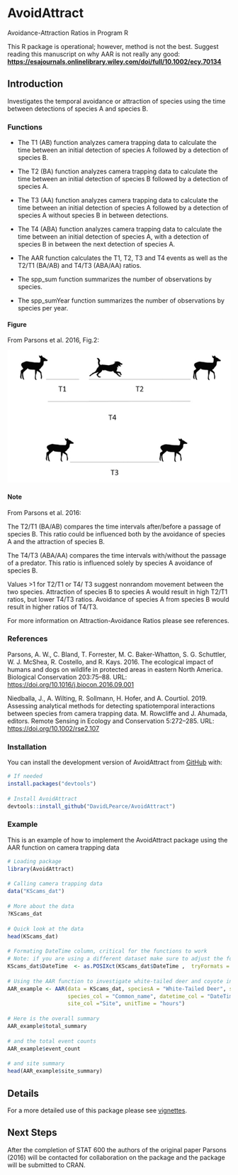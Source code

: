 
# AvoidAttract

<!-- badges: start -->
<!-- badges: end -->

Avoidance-Attraction Ratios in Program R

This R package is operational; however, method is not the best. Suggest reading this manuscript on why AAR is not really any good: **https://esajournals.onlinelibrary.wiley.com/doi/full/10.1002/ecy.70134**

## Introduction

Investigates the temporal avoidance or attraction of species using the time between detections of species A and species B.


### Functions

* The T1 (AB) function analyzes camera trapping data to calculate the time between an initial detection of species A followed by a detection of species B.

* The T2 (BA) function analyzes camera trapping data to calculate the time between an initial detection of species B followed by a detection of species A.

* The T3 (AA) function analyzes camera trapping data to calculate the time between an initial detection of species A followed by a detection of species A without species B in between detections.

* The T4 (ABA) function analyzes camera trapping data to calculate the time between an initial detection of species A, with a detection of species B in between the next detection of species A.

* The AAR function calculates the T1, T2, T3 and T4 events as well as the T2/T1 (BA/AB) and T4/T3 (ABA/AA) ratios.

* The spp_sum function summarizes the number of observations by species.

* The spp_sumYear function summarizes the number of observations by species per year.



#### Figure

From Parsons et al. 2016, Fig.2:

![](image/AAR_image.png)




#### Note 

From Parsons et al. 2016:

The T2/T1 (BA/AB) compares the time intervals after/before a passage of species B. This ratio could be influenced both by the avoidance of species A and the attraction of species B.

The T4/T3 (ABA/AA) compares the time intervals with/without the passage of a predator. This ratio is influenced solely by species A avoidance of species B.

Values >1 for T2/T1 or T4/ T3 suggest nonrandom movement between the two species. Attraction of species B to species A would result in high T2/T1 ratios, but lower T4/T3 ratios. Avoidance of species A from species B would result in higher ratios of T4/T3.

For more information on Attraction-Avoidance Ratios please see references.

### References

Parsons, A. W., C. Bland, T. Forrester, M. C. Baker-Whatton, S. G. Schuttler, W. J. McShea, R. Costello, and R. Kays. 2016. The ecological impact of humans and dogs on wildlife in protected areas in eastern North America. Biological Conservation 203:75–88. URL: https://doi.org/10.1016/j.biocon.2016.09.001

Niedballa, J., A. Wilting, R. Sollmann, H. Hofer, and A. Courtiol. 2019. Assessing analytical methods for detecting spatiotemporal interactions between species from camera trapping data. M. Rowcliffe and J. Ahumada, editors. Remote Sensing in Ecology and Conservation 5:272–285. URL: https://doi.org/10.1002/rse2.107

### Installation

You can install the development version of AvoidAttract from [GitHub](https://github.com/) with:

``` r
# If needed
install.packages("devtools")

# Install AvoidAttract
devtools::install_github("DavidLPearce/AvoidAttract")
```

### Example

This is an example of how to implement the AvoidAttract package using the AAR function on camera trapping data

``` r
# Loading package
library(AvoidAttract)

# Calling camera trapping data
data("KScams_dat")

# More about the data
?KScams_dat

# Quick look at the data
head(KScams_dat)

# Formating DateTime column, critical for the functions to work
# Note: if you are using a different dataset make sure to adjust the format accordingly. 
KScams_dat$DateTime  <- as.POSIXct(KScams_dat$DateTime ,  tryFormats = "%m/%d/%Y %H:%M:%OS")

# Using the AAR function to investigate white-tailed deer and coyote interactions
AAR_example <- AAR(data = KScams_dat, speciesA = "White-Tailed Deer", speciesB = "Coyote",
                   species_col = "Common_name", datetime_col = "DateTime", 
                   site_col ="Site", unitTime = "hours")
                   
# Here is the overall summary                    
AAR_example$total_summary

# and the total event counts
AAR_example$event_count

# and site summary
head(AAR_example$site_summary)

```

## Details

For a more detailed use of this package please see [vignettes](vignettes).

## Next Steps
After the completion of STAT 600 the authors of the original paper Parsons (2016) will be contacted for collaboration on the package and the package will be submitted to CRAN.

